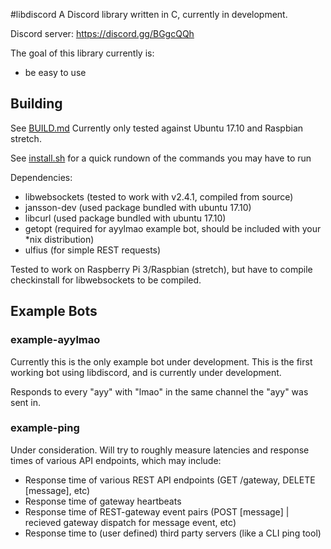#libdiscord
A Discord library written in C, currently in development.

Discord server: https://discord.gg/BGgcQQh

The goal of this library currently is:
* be easy to use

## Building
See [BUILD.md](building)
Currently only tested against Ubuntu 17.10 and Raspbian stretch.

See [install.sh](install.sh) for a quick rundown of the commands you may have to run

Dependencies: 
* libwebsockets (tested to work with v2.4.1, compiled from source)
* jansson-dev (used package bundled with ubuntu 17.10)
* libcurl (used package bundled with ubuntu 17.10)
* getopt (required for ayylmao example bot, should be included with your *nix distribution)
* ulfius (for simple REST requests)

Tested to work on Raspberry Pi 3/Raspbian (stretch), but have to compile checkinstall for libwebsockets to be compiled. 

## Example Bots
### example-ayylmao
Currently this is the only example bot under development. 
This is the first working bot using libdiscord, and 
is currently under development.

Responds to every "ayy" with "lmao" in the same channel the "ayy" was sent in.

### example-ping
Under consideration. Will try to roughly measure latencies and response times of various API endpoints, which may include:
* Response time of various REST API endpoints (GET /gateway, DELETE [message], etc)
* Response time of gateway heartbeats
* Response time of REST-gateway event pairs (POST [message] | recieved gateway dispatch for message event, etc)
* Response time to (user defined) third party servers (like a CLI ping tool)

